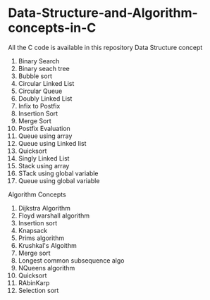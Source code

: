 # Data-Structure-and-Algorithm-concepts-in-C
All the C code is available in this repository 
Data Structure concept
1. Binary Search
2. Binary seach tree
3. Bubble sort
4. Circular Linked List
5. Circular Queue
6. Doubly Linked List 
7. Infix to Postfix
8. Insertion Sort
9. Merge Sort
10. Postfix Evaluation
11. Queue using array 
12. Queue using Linked list 
13. Quicksort
14. Singly Linked List
15. Stack using array 
16. STack using global variable 
17. Queue using global variable

Algorithm Concepts
1. Dijkstra Algorithm
2. Floyd warshall algorithm
3. Insertion sort
4. Knapsack 
5. Prims algorithm
6. Krushkal's Algoithm
7. Merge sort
8. Longest common subsequence algo
9. NQueens algorithm 
10. Quicksort 
11. RAbinKarp
12. Selection sort
